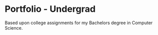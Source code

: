 # Portfolio - Undergrad
Based upon college assignments for my Bachelors degree in Computer Science. 
